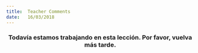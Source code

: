 ```yaml
---
title:  Teacher Comments
date:   16/03/2018
---
```


### <center>Todavía estamos trabajando en esta lección. Por favor, vuelva más tarde.</center>